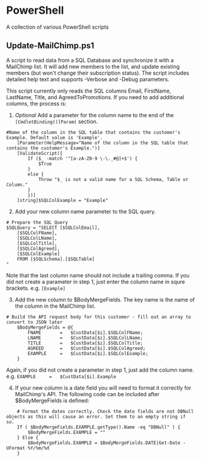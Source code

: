 # PowerShell
A collection of various PowerShell scripts

## Update-MailChimp.ps1

A script to read data from a SQL Database and synchronize it with a MailChimp list.
It will add new members to the list, and update existing members (but won't change their subscription status).
The script includes detailed help text and supports -Verbose and -Debug parameters.

This script currently only reads the SQL columns Email, FirstName, LastName, Title, and AgreedToPromotions.
If you need to add additional columns, the process is:

1. *Optional* Add a parameter for the column name to the end of the `[CmdletBinding()]Param(` section.
```    
#Name of the column in the SQL table that contains the customer's Example. Default value is 'Example'.
    [Parameter(HelpMessage="Name of the column in the SQL table that contains the customer's Example.")]
    [ValidateScript({
        If ($_ -match '^[a-zA-Z0-9 \-\._#@]+$') {
            $True
        }
        else {
            Throw "$_ is not a valid name for a SQL Schema, Table or Column."
        }
        })]
    [string]$SQLColExample = "Example"  
```


2. Add your new column name parameter to the SQL query.
```
# Prepare the SQL Query
$SQLQuery = "SELECT [$SQLColEmail],
    [$SQLColFName],
    [$SQLColLName],
    [$SQLColTitle],
    [$SQLColAgreed],
    [$SQLColExample]
    FROM [$SQLSchema].[$SQLTable]
"
```   
Note that the last column name should not include a trailing comma.
If you did not create a parameter in step 1, just enter the column name in squre brackets. e.g. `[Example]`


3. Add the new column to $BodyMergeFields. The key name is the name of the column in the MailChimp list.
```    
# Build the API request body for this customer - fill out an array to convert to JSON later
    $BodyMergeFields = @{
        FNAME 	    = 	$CustData[$i].$SQLColFName;
        LNAME 	    = 	$CustData[$i].$SQLColLName;
        TITLE	    =	$CustData[$i].$SQLColTitle;
        AGREED	    =	$CustData[$i].$SQLColAgreed;
        EXAMPLE	    =	$CustData[$i].$SQLColExample;
    }
```
Again, if you did not create a parameter in step 1, just add the column name. e.g. `EXAMPLE	    =	$CustData[$i].Example`


4. If your new column is a date field you will need to format it correctly for MailChimp's API.
The following code can be included after $BodyMergeFields is defined:
```
    # Format the dates correctly. Check the date fields are not DBNull objects as this will cause an error. Set them to an empty string if so.
    If ( $BodyMergeFields.EXAMPLE.getType().Name -eq "DBNull" ) {
        $BodyMergeFields.EXAMPLE = ""
    } Else {
        $BodyMergeFields.EXAMPLE = $BodyMergeFields.DATE|Get-Date -UFormat %Y/%m/%d
    }
    
```
    
